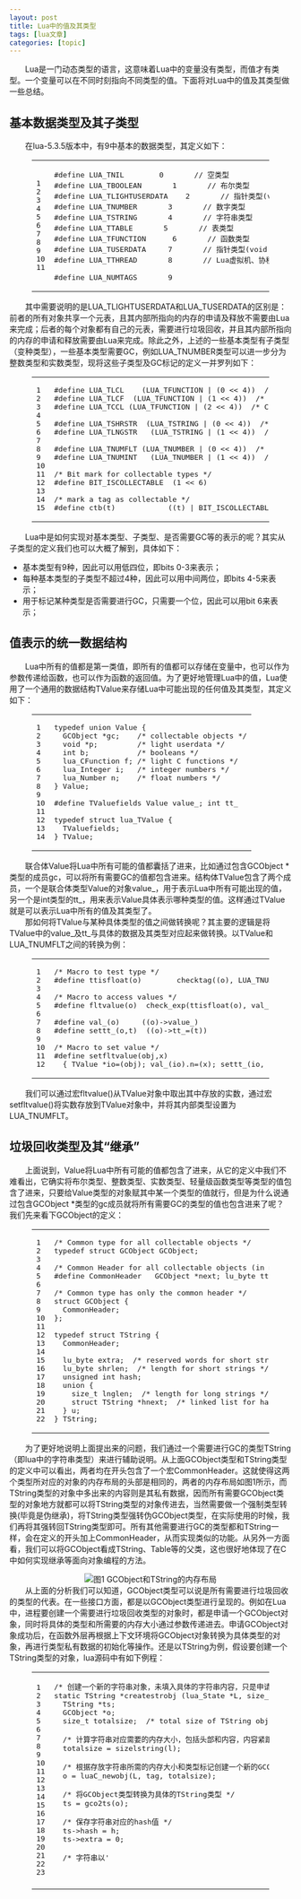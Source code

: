 ```yaml
---
layout: post
title: Lua中的值及其类型 
tags: [lua文章]
categories: [topic]
---
```

<p>　　Lua是一门动态类型的语言，这意味着Lua中的变量没有类型，而值才有类型。一个变量可以在不同时刻指向不同类型的值。下面将对Lua中的值及其类型做一些总结。</p>
<h2 id="基本数据类型及其子类型"><a href="#基本数据类型及其子类型" class="headerlink" title="基本数据类型及其子类型"></a>基本数据类型及其子类型</h2><p>　　在lua-5.3.5版本中，有9中基本的数据类型，其定义如下：</p>
<figure class="highlight plain"><table><tbody><tr><td class="gutter"><pre><span class="line">1</span><br/><span class="line">2</span><br/><span class="line">3</span><br/><span class="line">4</span><br/><span class="line">5</span><br/><span class="line">6</span><br/><span class="line">7</span><br/><span class="line">8</span><br/><span class="line">9</span><br/><span class="line">10</span><br/><span class="line">11</span><br/></pre></td><td class="code"><pre><span class="line">#define LUA_TNIL		0		// 空类型</span><br/><span class="line">#define LUA_TBOOLEAN		1		// 布尔类型</span><br/><span class="line">#define LUA_TLIGHTUSERDATA	2		// 指针类型(void *)</span><br/><span class="line">#define LUA_TNUMBER		3		// 数字类型</span><br/><span class="line">#define LUA_TSTRING		4		// 字符串类型</span><br/><span class="line">#define LUA_TTABLE		5		// 表类型</span><br/><span class="line">#define LUA_TFUNCTION		6		// 函数类型</span><br/><span class="line">#define LUA_TUSERDATA		7		// 指针类型(void *)</span><br/><span class="line">#define LUA_TTHREAD		8		// Lua虚拟机、协程</span><br/><span class="line"></span><br/><span class="line">#define LUA_NUMTAGS		9</span><br/></pre></td></tr></tbody></table></figure>

<p>　　其中需要说明的是LUA_TLIGHTUSERDATA和LUA_TUSERDATA的区别是：前者的所有对象共享一个元表，且其内部所指向的内存的申请及释放不需要由Lua来完成；后者的每个对象都有自己的元表，需要进行垃圾回收，并且其内部所指向的内存的申请和释放需要由Lua来完成。除此之外，上述的一些基本类型有子类型（变种类型），一些基本类型需要GC，例如LUA_TNUMBER类型可以进一步分为整数类型和实数类型，现将这些子类型及GC标记的定义一并罗列如下：</p>
<figure class="highlight plain"><table><tbody><tr><td class="gutter"><pre><span class="line">1</span><br/><span class="line">2</span><br/><span class="line">3</span><br/><span class="line">4</span><br/><span class="line">5</span><br/><span class="line">6</span><br/><span class="line">7</span><br/><span class="line">8</span><br/><span class="line">9</span><br/><span class="line">10</span><br/><span class="line">11</span><br/><span class="line">12</span><br/><span class="line">13</span><br/><span class="line">14</span><br/><span class="line">15</span><br/></pre></td><td class="code"><pre><span class="line">#define LUA_TLCL	(LUA_TFUNCTION | (0 &lt;&lt; 4))  /* Lua closure */</span><br/><span class="line">#define LUA_TLCF	(LUA_TFUNCTION | (1 &lt;&lt; 4))  /* light C function */</span><br/><span class="line">#define LUA_TCCL	(LUA_TFUNCTION | (2 &lt;&lt; 4))  /* C closure */</span><br/><span class="line"></span><br/><span class="line">#define LUA_TSHRSTR	(LUA_TSTRING | (0 &lt;&lt; 4))  /* short strings */</span><br/><span class="line">#define LUA_TLNGSTR	(LUA_TSTRING | (1 &lt;&lt; 4))  /* long strings */</span><br/><span class="line"></span><br/><span class="line">#define LUA_TNUMFLT	(LUA_TNUMBER | (0 &lt;&lt; 4))  /* float numbers */</span><br/><span class="line">#define LUA_TNUMINT	(LUA_TNUMBER | (1 &lt;&lt; 4))  /* integer numbers *</span><br/><span class="line"></span><br/><span class="line">/* Bit mark for collectable types */</span><br/><span class="line">#define BIT_ISCOLLECTABLE	(1 &lt;&lt; 6)</span><br/><span class="line"></span><br/><span class="line">/* mark a tag as collectable */</span><br/><span class="line">#define ctb(t)			((t) | BIT_ISCOLLECTABLE)</span><br/></pre></td></tr></tbody></table></figure>

<p>　　Lua中是如何实现对基本类型、子类型、是否需要GC等的表示的呢？其实从子类型的定义我们也可以大概了解到，具体如下：</p>
<ul>
<li>基本类型有9种，因此可以用低四位，即bits 0-3来表示；</li>
<li>每种基本类型的子类型不超过4种，因此可以用中间两位，即bits 4-5来表示；</li>
<li>用于标记某种类型是否需要进行GC，只需要一个位，因此可以用bit 6来表示；</li>
</ul>
<h2 id="值表示的统一数据结构"><a href="#值表示的统一数据结构" class="headerlink" title="值表示的统一数据结构"></a>值表示的统一数据结构</h2><p>　　Lua中所有的值都是第一类值，即所有的值都可以存储在变量中，也可以作为参数传递给函数，也可以作为函数的返回值。为了更好地管理Lua中的值，Lua使用了一个通用的数据结构TValue来存储Lua中可能出现的任何值及其类型，其定义如下：</p>
<figure class="highlight plain"><table><tbody><tr><td class="gutter"><pre><span class="line">1</span><br/><span class="line">2</span><br/><span class="line">3</span><br/><span class="line">4</span><br/><span class="line">5</span><br/><span class="line">6</span><br/><span class="line">7</span><br/><span class="line">8</span><br/><span class="line">9</span><br/><span class="line">10</span><br/><span class="line">11</span><br/><span class="line">12</span><br/><span class="line">13</span><br/><span class="line">14</span><br/></pre></td><td class="code"><pre><span class="line">typedef union Value {</span><br/><span class="line">  GCObject *gc;    /* collectable objects */</span><br/><span class="line">  void *p;         /* light userdata */</span><br/><span class="line">  int b;           /* booleans */</span><br/><span class="line">  lua_CFunction f; /* light C functions */</span><br/><span class="line">  lua_Integer i;   /* integer numbers */</span><br/><span class="line">  lua_Number n;    /* float numbers */</span><br/><span class="line">} Value;</span><br/><span class="line"></span><br/><span class="line">#define TValuefields	Value value_; int tt_</span><br/><span class="line"></span><br/><span class="line">typedef struct lua_TValue {</span><br/><span class="line">  TValuefields;</span><br/><span class="line">} TValue;</span><br/></pre></td></tr></tbody></table></figure>

<p>　　联合体Value将Lua中所有可能的值都囊括了进来，比如通过包含GCObject *类型的成员gc，可以将所有需要GC的值都包含进来。结构体TValue包含了两个成员，一个是联合体类型Value的对象value_，用于表示Lua中所有可能出现的值，另一个是int类型的tt_，用来表示Value具体表示哪种类型的值。这样通过TValue就是可以表示Lua中所有的值及其类型了。<br/>　　那如何将TValue与某种具体类型的值之间做转换呢？其主要的逻辑是将TValue中的value_及tt_与具体的数据及其类型对应起来做转换。以TValue和LUA_TNUMFLT之间的转换为例：</p>
<figure class="highlight plain"><table><tbody><tr><td class="gutter"><pre><span class="line">1</span><br/><span class="line">2</span><br/><span class="line">3</span><br/><span class="line">4</span><br/><span class="line">5</span><br/><span class="line">6</span><br/><span class="line">7</span><br/><span class="line">8</span><br/><span class="line">9</span><br/><span class="line">10</span><br/><span class="line">11</span><br/><span class="line">12</span><br/></pre></td><td class="code"><pre><span class="line">/* Macro to test type */</span><br/><span class="line">#define ttisfloat(o)		checktag((o), LUA_TNUMFLT)</span><br/><span class="line"></span><br/><span class="line">/* Macro to access values */</span><br/><span class="line">#define fltvalue(o)	check_exp(ttisfloat(o), val_(o).n)</span><br/><span class="line"></span><br/><span class="line">#define val_(o)		((o)-&gt;value_)</span><br/><span class="line">#define settt_(o,t)	((o)-&gt;tt_=(t))</span><br/><span class="line"></span><br/><span class="line">/* Macro to set value */</span><br/><span class="line">#define setfltvalue(obj,x) </span><br/><span class="line">  { TValue *io=(obj); val_(io).n=(x); settt_(io, LUA_TNUMFLT); }</span><br/></pre></td></tr></tbody></table></figure>

<p>　　我们可以通过宏fltvalue()从TValue对象中取出其中存放的实数，通过宏setfltvalue()将实数存放到TValue对象中，并将其内部类型设置为LUA_TNUMFLT。</p>
<h2 id="垃圾回收类型及其“继承”"><a href="#垃圾回收类型及其“继承”" class="headerlink" title="垃圾回收类型及其“继承”"></a>垃圾回收类型及其“继承”</h2><p>　　上面说到，Value将Lua中所有可能的值都包含了进来，从它的定义中我们不难看出，它确实将布尔类型、整数类型、实数类型、轻量级函数类型等类型的值包含了进来，只要给Value类型的对象赋其中某一个类型的值就行，但是为什么说通过包含GCObject *类型的gc成员就将所有需要GC的类型的值也包含进来了呢？我们先来看下GCObject的定义：</p>
<figure class="highlight plain"><table><tbody><tr><td class="gutter"><pre><span class="line">1</span><br/><span class="line">2</span><br/><span class="line">3</span><br/><span class="line">4</span><br/><span class="line">5</span><br/><span class="line">6</span><br/><span class="line">7</span><br/><span class="line">8</span><br/><span class="line">9</span><br/><span class="line">10</span><br/><span class="line">11</span><br/><span class="line">12</span><br/><span class="line">13</span><br/><span class="line">14</span><br/><span class="line">15</span><br/><span class="line">16</span><br/><span class="line">17</span><br/><span class="line">18</span><br/><span class="line">19</span><br/><span class="line">20</span><br/><span class="line">21</span><br/><span class="line">22</span><br/></pre></td><td class="code"><pre><span class="line">/* Common type for all collectable objects */</span><br/><span class="line">typedef struct GCObject GCObject;</span><br/><span class="line"></span><br/><span class="line">/* Common Header for all collectable objects (in macro form, to be included in other objects) */</span><br/><span class="line">#define CommonHeader	GCObject *next; lu_byte tt; lu_byte marked</span><br/><span class="line"></span><br/><span class="line">/* Common type has only the common header */</span><br/><span class="line">struct GCObject {</span><br/><span class="line">  CommonHeader;</span><br/><span class="line">};</span><br/><span class="line"></span><br/><span class="line">typedef struct TString {</span><br/><span class="line">  CommonHeader;		</span><br/><span class="line">  </span><br/><span class="line">  lu_byte extra;  /* reserved words for short strings; &#34;has hash&#34; for longs */</span><br/><span class="line">  lu_byte shrlen;  /* length for short strings */ </span><br/><span class="line">  unsigned int hash;	</span><br/><span class="line">  union {</span><br/><span class="line">    size_t lnglen;  /* length for long strings */</span><br/><span class="line">    struct TString *hnext;  /* linked list for hash table */</span><br/><span class="line">  } u;</span><br/><span class="line">} TString;</span><br/></pre></td></tr></tbody></table></figure>

<p>　　为了更好地说明上面提出来的问题，我们通过一个需要进行GC的类型TString（即lua中的字符串类型）来进行辅助说明。从上面GCObject类型和TString类型的定义中可以看出，两者均在开头包含了一个宏CommonHeader。这就使得这两个类型所对应的对象的内存布局的头部是相同的，两者的内存布局如图1所示，而TString类型的对象中多出来的内容则是其私有数据，因而所有需要GCObject类型的对象地方就都可以将TString类型的对象传进去，当然需要做一个强制类型转换(毕竟是伪继承)，将TString类型强转伪GCObject类型，在实际使用的时候，我们再将其强转回TString类型即可。所有其他需要进行GC的类型都和TString一样，会在定义的开头加上CommonHeader，从而实现类似的功能。从另外一方面看，我们可以将GCObject看成TString、Table等的父类，这也很好地体现了在C中如何实现继承等面向对象编程的方法。</p>
<div align="center"> <img src="https://tqr.ink//2019/06/03/value-and-its-type-in-lua/GCObject和TString的内存布局.png" title="图1 GCObject和TString的内存布局"/> </div>
　　从上面的分析我们可以知道，GCObject类型可以说是所有需要进行垃圾回收的类型的代表。在一些接口方面，都是以GCObject类型进行呈现的。例如在Lua中，进程要创建一个需要进行垃圾回收类型的对象时，都是申请一个GCObject对象，同时将具体的类型和所需要的内存大小通过参数传递进去。申请GCObject对象成功后，在函数外层再根据上下文环境将GCObject对象转换为具体类型的对象，再进行类型私有数据的初始化等操作。还是以TString为例，假设要创建一个TString类型的对象，lua源码中有如下例程：
<figure class="highlight plain"><table><tbody><tr><td class="gutter"><pre><span class="line">1</span><br/><span class="line">2</span><br/><span class="line">3</span><br/><span class="line">4</span><br/><span class="line">5</span><br/><span class="line">6</span><br/><span class="line">7</span><br/><span class="line">8</span><br/><span class="line">9</span><br/><span class="line">10</span><br/><span class="line">11</span><br/><span class="line">12</span><br/><span class="line">13</span><br/><span class="line">14</span><br/><span class="line">15</span><br/><span class="line">16</span><br/><span class="line">17</span><br/><span class="line">18</span><br/><span class="line">19</span><br/><span class="line">20</span><br/><span class="line">21</span><br/><span class="line">22</span><br/><span class="line">23</span><br/></pre></td><td class="code"><pre><span class="line">/* 创建一个新的字符串对象，未填入具体的字符串内容，只是申请了内存空间 */</span><br/><span class="line">static TString *createstrobj (lua_State *L, size_t l, int tag, unsigned int h) {</span><br/><span class="line">  TString *ts;</span><br/><span class="line">  GCObject *o;</span><br/><span class="line">  size_t totalsize;  /* total size of TString object */</span><br/><span class="line"></span><br/><span class="line">  /* 计算字符串对应需要的内存大小，包括头部和内容，内容紧跟在头部之后 */</span><br/><span class="line">  totalsize = sizelstring(l);</span><br/><span class="line"></span><br/><span class="line">  /* 根据存放字符串所需的内存大小和类型标记创建一个新的GCObject对象 */</span><br/><span class="line">  o = luaC_newobj(L, tag, totalsize);</span><br/><span class="line"></span><br/><span class="line">  /* 将GCObject类型转换为具体的TString类型 */</span><br/><span class="line">  ts = gco2ts(o);</span><br/><span class="line"></span><br/><span class="line">  /* 保存字符串对应的hash值 */</span><br/><span class="line">  ts-&gt;hash = h;</span><br/><span class="line">  ts-&gt;extra = 0;</span><br/><span class="line"></span><br/><span class="line">  /* 字符串以&#39;